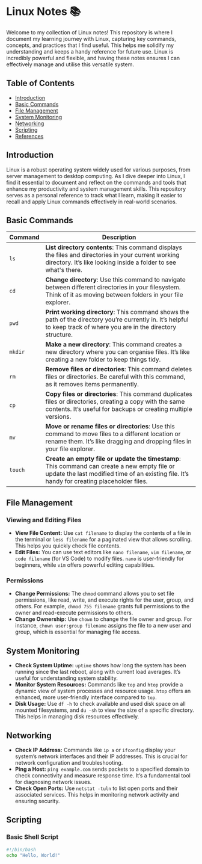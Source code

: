 # Linux Notes 📚

Welcome to my collection of Linux notes! This repository is where I document my learning journey with Linux, capturing key commands, concepts, and practices that I find useful. This helps me solidify my understanding and keeps a handy reference for future use. Linux is incredibly powerful and flexible, and having these notes ensures I can effectively manage and utilise this versatile system.

## Table of Contents

- [Introduction](#introduction)
- [Basic Commands](#basic-commands)
- [File Management](#file-management)
- [System Monitoring](#system-monitoring)
- [Networking](#networking)
- [Scripting](#scripting)
- [References](#references)

## Introduction

Linux is a robust operating system widely used for various purposes, from server management to desktop computing. As I dive deeper into Linux, I find it essential to document and reflect on the commands and tools that enhance my productivity and system management skills. This repository serves as a personal reference to track what I learn, making it easier to recall and apply Linux commands effectively in real-world scenarios.

## Basic Commands

| Command | Description                         |
|---------|-------------------------------------|
| `ls`    | **List directory contents**: This command displays the files and directories in your current working directory. It’s like looking inside a folder to see what's there. |
| `cd`    | **Change directory**: Use this command to navigate between different directories in your filesystem. Think of it as moving between folders in your file explorer. |
| `pwd`   | **Print working directory**: This command shows the path of the directory you’re currently in. It’s helpful to keep track of where you are in the directory structure. |
| `mkdir` | **Make a new directory**: This command creates a new directory where you can organise files. It’s like creating a new folder to keep things tidy. |
| `rm`    | **Remove files or directories**: This command deletes files or directories. Be careful with this command, as it removes items permanently. |
| `cp`    | **Copy files or directories**: This command duplicates files or directories, creating a copy with the same contents. It’s useful for backups or creating multiple versions. |
| `mv`    | **Move or rename files or directories**: Use this command to move files to a different location or rename them. It’s like dragging and dropping files in your file explorer. |
| `touch` | **Create an empty file or update the timestamp**: This command can create a new empty file or update the last modified time of an existing file. It’s handy for creating placeholder files. |

## File Management

### Viewing and Editing Files

- **View File Content:** Use `cat filename` to display the contents of a file in the terminal or `less filename` for a paginated view that allows scrolling. This helps you quickly check file contents.
- **Edit Files:** You can use text editors like `nano filename`, `vim filename`, or `code filename` (for VS Code) to modify files. `nano` is user-friendly for beginners, while `vim` offers powerful editing capabilities.

### Permissions

- **Change Permissions:** The `chmod` command allows you to set file permissions, like read, write, and execute rights for the user, group, and others. For example, `chmod 755 filename` grants full permissions to the owner and read-execute permissions to others.
- **Change Ownership:** Use `chown` to change the file owner and group. For instance, `chown user:group filename` assigns the file to a new user and group, which is essential for managing file access.

## System Monitoring

- **Check System Uptime:** `uptime` shows how long the system has been running since the last reboot, along with current load averages. It’s useful for understanding system stability.
- **Monitor System Resources:** Commands like `top` and `htop` provide a dynamic view of system processes and resource usage. `htop` offers an enhanced, more user-friendly interface compared to `top`.
- **Disk Usage:** Use `df -h` to check available and used disk space on all mounted filesystems, and `du -sh` to view the size of a specific directory. This helps in managing disk resources effectively.

## Networking

- **Check IP Address:** Commands like `ip a` or `ifconfig` display your system’s network interfaces and their IP addresses. This is crucial for network configuration and troubleshooting.
- **Ping a Host:** `ping example.com` sends packets to a specified domain to check connectivity and measure response time. It’s a fundamental tool for diagnosing network issues.
- **Check Open Ports:** Use `netstat -tuln` to list open ports and their associated services. This helps in monitoring network activity and ensuring security.

## Scripting

### Basic Shell Script

```bash
#!/bin/bash
echo "Hello, World!"
